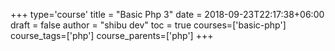 +++
type='course'
title = "Basic Php 3"
date = 2018-09-23T22:17:38+06:00
draft = false
author = "shibu dev"
toc = true
courses=['basic-php']
course_tags=['php']
course_parents=['php']
+++

<!-- All taxonomy write plural format -->
